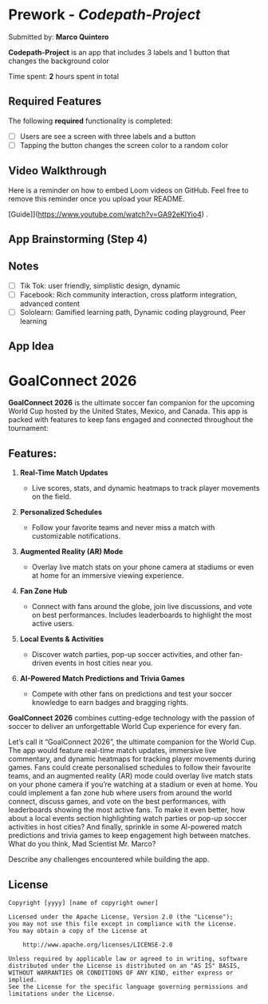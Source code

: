# Prework - *Codepath-Project*

Submitted by: **Marco Quintero**

**Codepath-Project** is an app that includes 3 labels and 1 button that changes the background color

Time spent: **2** hours spent in total

## Required Features

The following **required** functionality is completed:

- [ ] Users are see a screen with three labels and a button
- [ ] Tapping the button changes the screen color to a random color
 
## Video Walkthrough

Here is a reminder on how to embed Loom videos on GitHub. Feel free to remove this reminder once you upload your README. 

[Guide]](https://www.youtube.com/watch?v=GA92eKlYio4) .

## App Brainstorming (Step 4)

## Notes
- [ ] Tik Tok: user friendly, simplistic design, dynamic 
- [ ] Facebook: Rich community interaction, cross platform integration, advanced content
 - [ ] Sololearn: Gamified learning path, Dynamic coding playground, Peer learning

## App Idea
# GoalConnect 2026

**GoalConnect 2026** is the ultimate soccer fan companion for the upcoming World Cup hosted by the United States, Mexico, and Canada. This app is packed with features to keep fans engaged and connected throughout the tournament:

## Features:
1. **Real-Time Match Updates**  
   - Live scores, stats, and dynamic heatmaps to track player movements on the field.  
   
2. **Personalized Schedules**  
   - Follow your favorite teams and never miss a match with customizable notifications.  

3. **Augmented Reality (AR) Mode**  
   - Overlay live match stats on your phone camera at stadiums or even at home for an immersive viewing experience.

4. **Fan Zone Hub**  
   - Connect with fans around the globe, join live discussions, and vote on best performances. Includes leaderboards to highlight the most active users.  

5. **Local Events & Activities**  
   - Discover watch parties, pop-up soccer activities, and other fan-driven events in host cities near you.  

6. **AI-Powered Match Predictions and Trivia Games**  
   - Compete with other fans on predictions and test your soccer knowledge to earn badges and bragging rights.  

**GoalConnect 2026** combines cutting-edge technology with the passion of soccer to deliver an unforgettable World Cup experience for every fan.

Let’s call it “GoalConnect 2026”, the ultimate companion for the World Cup. The app would feature real-time match updates, immersive live commentary, and dynamic heatmaps for tracking player movements during games. Fans could create personalised schedules to follow their favourite teams, and an augmented reality (AR) mode could overlay live match stats on your phone camera if you’re watching at a stadium or even at home. You could implement a fan zone hub where users from around the world connect, discuss games, and vote on the best performances, with leaderboards showing the most active fans. To make it even better, how about a local events section highlighting watch parties or pop-up soccer activities in host cities? And finally, sprinkle in some AI-powered match predictions and trivia games to keep engagement high between matches. What do you think, Mad Scientist Mr. Marco?
 
Describe any challenges encountered while building the app.

## License

    Copyright [yyyy] [name of copyright owner]

    Licensed under the Apache License, Version 2.0 (the "License");
    you may not use this file except in compliance with the License.
    You may obtain a copy of the License at

        http://www.apache.org/licenses/LICENSE-2.0

    Unless required by applicable law or agreed to in writing, software
    distributed under the License is distributed on an "AS IS" BASIS,
    WITHOUT WARRANTIES OR CONDITIONS OF ANY KIND, either express or implied.
    See the License for the specific language governing permissions and
    limitations under the License.
